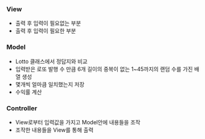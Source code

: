 ### View

- 출력 후 입력이 필요없는 부분
- 출력 후 입력이 필요한 부분

### Model

- Lotto 클래스에서 정답지와 비교
- 입력받은 로또 발행 수 만큼 6개 길이의 중복이 없는 1~45까지의 랜덤 수를 가진 배열 생성
- 몇개씩 얼마큼 일치했는지 저장
- 수익률 계산

### Controller

- View로부터 입력값을 가지고 Model안에 내용들을 조작
- 조작한 내용들을 View를 통해 출력